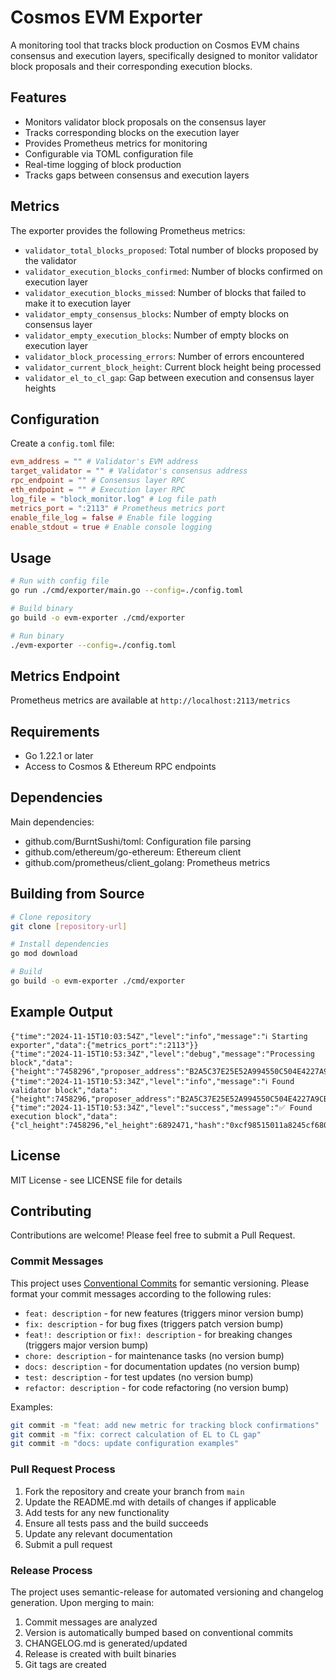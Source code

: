 # Cosmos EVM Exporter

A monitoring tool that tracks block production on Cosmos EVM chains consensus and execution layers, specifically designed to monitor validator block proposals and their corresponding execution blocks.

## Features

- Monitors validator block proposals on the consensus layer
- Tracks corresponding blocks on the execution layer
- Provides Prometheus metrics for monitoring
- Configurable via TOML configuration file
- Real-time logging of block production
- Tracks gaps between consensus and execution layers

## Metrics

The exporter provides the following Prometheus metrics:

- `validator_total_blocks_proposed`: Total number of blocks proposed by the validator
- `validator_execution_blocks_confirmed`: Number of blocks confirmed on execution layer
- `validator_execution_blocks_missed`: Number of blocks that failed to make it to execution layer
- `validator_empty_consensus_blocks`: Number of empty blocks on consensus layer
- `validator_empty_execution_blocks`: Number of empty blocks on execution layer
- `validator_block_processing_errors`: Number of errors encountered
- `validator_current_block_height`: Current block height being processed
- `validator_el_to_cl_gap`: Gap between execution and consensus layer heights

## Configuration

Create a `config.toml` file:

```toml
evm_address = "" # Validator's EVM address
target_validator = "" # Validator's consensus address
rpc_endpoint = "" # Consensus layer RPC
eth_endpoint = "" # Execution layer RPC
log_file = "block_monitor.log" # Log file path
metrics_port = ":2113" # Prometheus metrics port
enable_file_log = false # Enable file logging
enable_stdout = true # Enable console logging
```

## Usage

```bash
# Run with config file
go run ./cmd/exporter/main.go --config=./config.toml

# Build binary
go build -o evm-exporter ./cmd/exporter

# Run binary
./evm-exporter --config=./config.toml
```

## Metrics Endpoint

Prometheus metrics are available at `http://localhost:2113/metrics`

## Requirements

- Go 1.22.1 or later
- Access to Cosmos & Ethereum RPC endpoints

## Dependencies

Main dependencies:

- github.com/BurntSushi/toml: Configuration file parsing
- github.com/ethereum/go-ethereum: Ethereum client
- github.com/prometheus/client_golang: Prometheus metrics

## Building from Source

```bash
# Clone repository
git clone [repository-url]

# Install dependencies
go mod download

# Build
go build -o evm-exporter ./cmd/exporter
```

## Example Output

```
{"time":"2024-11-15T10:03:54Z","level":"info","message":"ℹ️ Starting exporter","data":{"metrics_port":":2113"}}
{"time":"2024-11-15T10:53:34Z","level":"debug","message":"Processing block","data":{"height":"7458296","proposer_address":"B2A5C37E25E52A994550C504E4227A9CBB60F61A"}}
{"time":"2024-11-15T10:53:34Z","level":"info","message":"ℹ️ Found validator block","data":{"height":7458296,"proposer_address":"B2A5C37E25E52A994550C504E4227A9CBB60F61A"}}
{"time":"2024-11-15T10:53:34Z","level":"success","message":"✅ Found execution block","data":{"cl_height":7458296,"el_height":6892471,"hash":"0xcf98515011a8245cf680492b57fe22fa042ef963fd0d733b8061d362d1f7ef5b"}}
```

## License

MIT License - see LICENSE file for details

## Contributing

Contributions are welcome! Please feel free to submit a Pull Request.

### Commit Messages

This project uses [Conventional Commits](https://www.conventionalcommits.org/) for semantic versioning. Please format your commit messages according to the following rules:

- `feat: description` - for new features (triggers minor version bump)
- `fix: description` - for bug fixes (triggers patch version bump)
- `feat!: description` or `fix!: description` - for breaking changes (triggers major version bump)
- `chore: description` - for maintenance tasks (no version bump)
- `docs: description` - for documentation updates (no version bump)
- `test: description` - for test updates (no version bump)
- `refactor: description` - for code refactoring (no version bump)

Examples:

```bash
git commit -m "feat: add new metric for tracking block confirmations"
git commit -m "fix: correct calculation of EL to CL gap"
git commit -m "docs: update configuration examples"
```

### Pull Request Process

1. Fork the repository and create your branch from `main`
2. Update the README.md with details of changes if applicable
3. Add tests for any new functionality
4. Ensure all tests pass and the build succeeds
5. Update any relevant documentation
6. Submit a pull request

### Release Process

The project uses semantic-release for automated versioning and changelog generation. Upon merging to main:

1. Commit messages are analyzed
2. Version is automatically bumped based on conventional commits
3. CHANGELOG.md is generated/updated
4. Release is created with built binaries
5. Git tags are created
